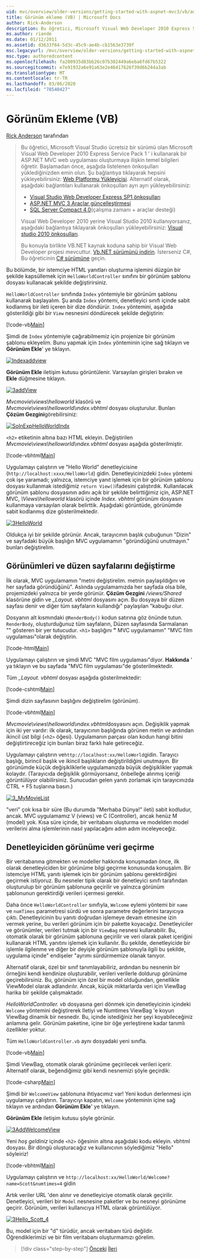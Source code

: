 ```yaml
---
uid: mvc/overview/older-versions/getting-started-with-aspnet-mvc3/vb/adding-a-view
title: Görünüm ekleme (VB) | Microsoft Docs
author: Rick-Anderson
description: Bu öğretici, Microsoft Visual Web Developer 2010 Express Service Pack 1 ' i kullanarak bir ASP.NET MVC web uygulaması oluşturmaya ilişkin temel bilgileri öğretir...
ms.author: riande
ms.date: 01/12/2011
ms.assetid: d3633f64-5d3c-45c9-ae4b-cb1563e3739f
msc.legacyurl: /mvc/overview/older-versions/getting-started-with-aspnet-mvc3/vb/adding-a-view
msc.type: authoredcontent
ms.openlocfilehash: fa200935d83bb26c07b302449a6eba6fd67b5322
ms.sourcegitcommit: e7e91932a6e91a63e2e46417626f39d6b244a3ab
ms.translationtype: MT
ms.contentlocale: tr-TR
ms.lasthandoff: 03/06/2020
ms.locfileid: "78540427"
---
```

# <a name="adding-a-view-vb"></a>Görünüm Ekleme (VB)

[Rick Anderson](https://twitter.com/RickAndMSFT) tarafından

> Bu öğretici, Microsoft Visual Studio ücretsiz bir sürümü olan Microsoft Visual Web Developer 2010 Express Service Pack 1 ' i kullanarak bir ASP.NET MVC web uygulaması oluşturmaya ilişkin temel bilgileri öğretir. Başlamadan önce, aşağıda listelenen önkoşulları yüklediğinizden emin olun. Şu bağlantıya tıklayarak hepsini yükleyebilirsiniz: [Web Platformu Yükleyicisi](https://www.microsoft.com/web/gallery/install.aspx?appid=VWD2010SP1Pack). Alternatif olarak, aşağıdaki bağlantıları kullanarak önkoşulları ayrı ayrı yükleyebilirsiniz:
> 
> - [Visual Studio Web Developer Express SP1 önkoşulları](https://www.microsoft.com/web/gallery/install.aspx?appid=VWD2010SP1Pack)
> - [ASP.NET MVC 3 Araçlar güncelleştirmesi](https://www.microsoft.com/web/gallery/install.aspx?appsxml=&amp;appid=MVC3)
> - [SQL Server Compact 4,0](https://www.microsoft.com/web/gallery/install.aspx?appid=SQLCE;SQLCEVSTools_4_0)(çalışma zamanı + araçlar desteği)
> 
> Visual Web Developer 2010 yerine Visual Studio 2010 kullanıyorsanız, aşağıdaki bağlantıya tıklayarak önkoşulları yükleyebilirsiniz: [Visual studio 2010 önkoşulları](https://www.microsoft.com/web/gallery/install.aspx?appsxml=&amp;appid=VS2010SP1Pack).
> 
> Bu konuyla birlikte VB.NET kaynak koduna sahip bir Visual Web Developer projesi mevcuttur. [Vb.NET sürümünü indirin](https://code.msdn.microsoft.com/Introduction-to-MVC-3-10d1b098). İsterseniz C#, Bu öğreticinin [ C# sürümüne](../cs/adding-a-view.md) geçin.

Bu bölümde, bir istemciye HTML yanıtları oluşturma işlemini düzgün bir şekilde kapsüllemek için `HelloWorldController` sınıfını bir görünüm şablonu dosyası kullanacak şekilde değiştirirsiniz.

`HelloWorldController` sınıfında `Index` yöntemiyle bir görünüm şablonu kullanarak başlayalım. Şu anda `Index` yöntemi, denetleyici sınıfı içinde sabit kodlanmış bir ileti içeren bir dize döndürür. `Index` yöntemini, aşağıda gösterildiği gibi bir `View` nesnesini döndürecek şekilde değiştirin:

[!code-vb[Main](adding-a-view/samples/sample1.vb)]

Şimdi de `Index` yöntemiyle çağırabilmemiz için projenize bir görünüm şablonu ekleyelim. Bunu yapmak için `Index` yönteminin içine sağ tıklayın ve **Görünüm Ekle**' ye tıklayın.

[![Indexaddview](adding-a-view/_static/image2.png "Indexaddview")](adding-a-view/_static/image1.png)

**Görünüm Ekle** iletişim kutusu görüntülenir. Varsayılan girişleri bırakın ve **Ekle** düğmesine tıklayın.

[![3addView](adding-a-view/_static/image4.png "3addView")](adding-a-view/_static/image3.png)

*Mvcmovie\views\helloworld* klasörü ve *Mvcmovie\views\helloworld\ındex.vbhtml* dosyası oluşturulur. Bunları **Çözüm Gezgini**görebilirsiniz:

[![SolnExpHelloWorldIndx](adding-a-view/_static/image6.png "SolnExpHelloWorldIndx")](adding-a-view/_static/image5.png)

`<h2>` etiketinin altına bazı HTML ekleyin. Değiştirilen *Mvcmovie\views\helloworld\ındex.vbhtml* dosyası aşağıda gösterilmiştir.

[!code-vbhtml[Main](adding-a-view/samples/sample2.vbhtml)]

Uygulamayı çalıştırın ve &quot;Hello World&quot; denetleyicisine (`http://localhost:xxxx/HelloWorld`) gidin. Denetleyicinizdeki `Index` yöntemi çok işe yaramadı; yalnızca, istemciye yanıt işlemek için bir görünüm şablonu dosyası kullanmak istediğimiz `return View()`ifadesini çalıştırdık. Kullanılacak görünüm şablonu dosyasının adını açık bir şekilde belirttiğimiz için, ASP.NET MVC, *\Views\helloworld* klasörü içinde *Index. vbhtml* görünüm dosyasını kullanmaya varsayılan olarak belirttik. Aşağıdaki görüntüde, görünümde sabit kodlanmış dize gösterilmektedir.

[![3HelloWorld](adding-a-view/_static/image8.png "3HelloWorld")](adding-a-view/_static/image7.png)

Oldukça iyi bir şekilde görünür. Ancak, tarayıcının başlık çubuğunun &quot;Dizin&quot; ve sayfadaki büyük başlığın MVC uygulamamın &quot;göründüğünü unutmayın.&quot; bunları değiştirelim.

## <a name="changing-views-and-layout-pages"></a>Görünümleri ve düzen sayfalarını değiştirme

İlk olarak, MVC uygulamamın &quot;metni değiştirelim. metnin paylaşıldığını ve her sayfada göründüğünü&quot;. Aslında uygulamamızda her sayfada olsa bile, projemizdeki yalnızca bir yerde görünür. **Çözüm Gezgini** */views/Shared* klasörüne gidin ve *\_Layout. vbhtml* dosyasını açın. Bu dosyaya bir düzen sayfası denir ve diğer tüm sayfaların kullandığı&quot; paylaşılan &quot;kabuğu olur.

Dosyanın alt kısmındaki `@RenderBody()` kodun satırına göz önünde tutun. `RenderBody`, oluşturduğunuz tüm sayfaların, Düzen sayfasında Sarmalanan &quot;&quot; gösteren bir yer tutucudur. `<h1>` başlığını **&quot;** MVC uygulamamın&quot; &quot;MVC film uygulaması&quot;olarak değiştirin.

[!code-html[Main](adding-a-view/samples/sample3.html)]

Uygulamayı çalıştırın ve şimdi MVC &quot;MVC film uygulaması&quot;diyor. **Hakkında** ' ya tıklayın ve bu sayfada &quot;MVC film uygulaması&quot;de gösterilmektedir.

Tüm *\_Layout. vbhtml* dosyası aşağıda gösterilmektedir:

[!code-cshtml[Main](adding-a-view/samples/sample4.cshtml)]

Şimdi dizin sayfasının başlığını değiştirelim (görünüm).

[!code-vbhtml[Main](adding-a-view/samples/sample5.vbhtml)]

*Mvcmovie\views\helloworld\ındex.vbhtml*dosyasını açın. Değişiklik yapmak için iki yer vardır: ilk olarak, tarayıcının başlığında görünen metin ve ardından ikincil üst bilgi (`<h2>` öğesi). Uygulamanın parçası olan kodun hangi bitini değiştirtireceğiz için bunları biraz farklı hale getireceğiz.

Uygulamayı çalıştırın ve`http://localhost:xx/HelloWorld`gidin. Tarayıcı başlığı, birincil başlık ve ikincil başlıkların değiştirildiğini unutmayın. Bir görünümde küçük değişikliklerle uygulamanızda büyük değişiklikler yapmak kolaydır. (Tarayıcıda değişiklik görmüyorsanız, önbelleğe alınmış içeriği görüntülüyor olabilirsiniz. Sunucudan gelen yanıtı zorlamak için tarayıcınızda CTRL + F5 tuşlarına basın.)

[![3_MyMovieList](adding-a-view/_static/image10.png "3_MyMovieList")](adding-a-view/_static/image9.png)

&quot;veri&quot; çok kısa bir süre (Bu durumda &quot;Merhaba Dünya!&quot; ileti) sabit kodludur, ancak. MVC uygulamamız V (views) ve C (Controller), ancak henüz M (model) yok. Kısa süre içinde, bir veritabanı oluşturma ve modelden model verilerini alma işlemlerinin nasıl yapılacağını adım adım inceleyeceğiz.

## <a name="passing-data-from-the-controller-to-the-view"></a>Denetleyiciden görünüme veri geçirme

Bir veritabanına gitmekten ve modeller hakkında konuşmadan önce, ilk olarak denetleyiciden bir görünüme bilgi geçirme konusunda konuşalım. Bir istemciye HTML yanıtı işlemek için bir görünüm şablonu gerektirdiğini geçirmek istiyoruz. Bu nesneler tipik olarak bir denetleyici sınıfı tarafından oluşturulup bir görünüm şablonuna geçirilir ve yalnızca görünüm şablonunun gerektirdiği verileri içermesi gerekir.

Daha önce `HelloWorldController` sınıfıyla, `Welcome` eylemi yöntemi bir `name` ve `numTimes` parametresi sürdü ve sonra parametre değerlerini tarayıcıya çıktı. Denetleyicinin bu yanıtı doğrudan işlemeye devam etmesine izin vermek yerine, bu verileri görünüm için bir pakette koyacağız. Denetleyiciler ve görünümler, verileri tutmak için bir `ViewBag` nesnesi kullanabilir. Bu, otomatik olarak bir görünüm şablonuna geçirilir ve veri olarak paket içeriğini kullanarak HTML yanıtını işlemek için kullanılır. Bu şekilde, denetleyicide bir işlemle ilgilenme ve diğer bir deyişle görünüm şablonuyla ilgili bu şekilde, uygulama içinde&quot; endişeler &quot;ayrımı sürdürmemize olanak tanıyor.

Alternatif olarak, özel bir sınıf tanımlayabiliriz, ardından bu nesnenin bir örneğini kendi kendinize oluşturabilir, verileri verilerle doldurup görünüme geçirebilirsiniz. Bu, görünüm için özel bir model olduğundan, genellikle ViewModel olarak adlandırılır. Ancak, küçük miktarlarda veri için ViewBag harika bir şekilde çalışmaktadır.

*HelloWorldController. vb* dosyasına geri dönmek için denetleyicinin içindeki `Welcome` yöntemini değiştirerek Iletiyi ve Numtimes ViewBag 'e koyun ViewBag dinamik bir nesnedir. Bu, içinde istediğiniz her şeyi koyabileceğiniz anlamına gelir. Görünüm paketine, içine bir öğe yerleştirene kadar tanımlı özellikler yoktur.

Tüm `HelloWorldController.vb` aynı dosyadaki yeni sınıfla.

[!code-vb[Main](adding-a-view/samples/sample6.vb)]

Şimdi ViewBag, otomatik olarak görünüme geçirilecek verileri içerir. Alternatif olarak, beğendiğimiz gibi kendi nesnemizi şöyle geçirdik:

[!code-csharp[Main](adding-a-view/samples/sample7.cs)]

Şimdi bir `WelcomeView` şablonuna ihtiyacımız var! Yeni kodun derlenmesi için uygulamayı çalıştırın. Tarayıcıyı kapatın, `Welcome` yönteminin içine sağ tıklayın ve ardından **Görünüm Ekle**' ye tıklayın.

**Görünüm Ekle** iletişim kutusu şöyle görünür.

[![3AddWelcomeView](adding-a-view/_static/image12.png "3AddWelcomeView")](adding-a-view/_static/image11.png)

Yeni <em>hoş geldiniz</em> içinde `<h2>` öğesinin altına aşağıdaki kodu ekleyin. vbhtml dosyası. Bir döngü oluşturacağız ve kullanıcının söylediğimiz &quot;Hello&quot; söyleiriz!

[!code-vbhtml[Main](adding-a-view/samples/sample8.vbhtml)]

Uygulamayı çalıştırın ve `http://localhost:xx/HelloWorld/Welcome?name=Scott&numtimes=4` gidin

Artık veriler URL 'den alınır ve denetleyiciye otomatik olarak geçirilir. Denetleyici, verileri bir `Model` nesnesine paketler ve bu nesneyi görünüme geçirir. Görünüm, verileri kullanıcıya HTML olarak görüntülüyor.

[![3Hello_Scott_4](adding-a-view/_static/image14.png "3Hello_Scott_4")](adding-a-view/_static/image13.png)

Bu, model için bir &quot;d&quot; türüdür, ancak veritabanı türü değildir. Öğrendiklerimizi ve bir film veritabanı oluşturmamızı görelim.

> [!div class="step-by-step"]
> [Önceki](adding-a-controller.md)
> [İleri](adding-a-model.md)
